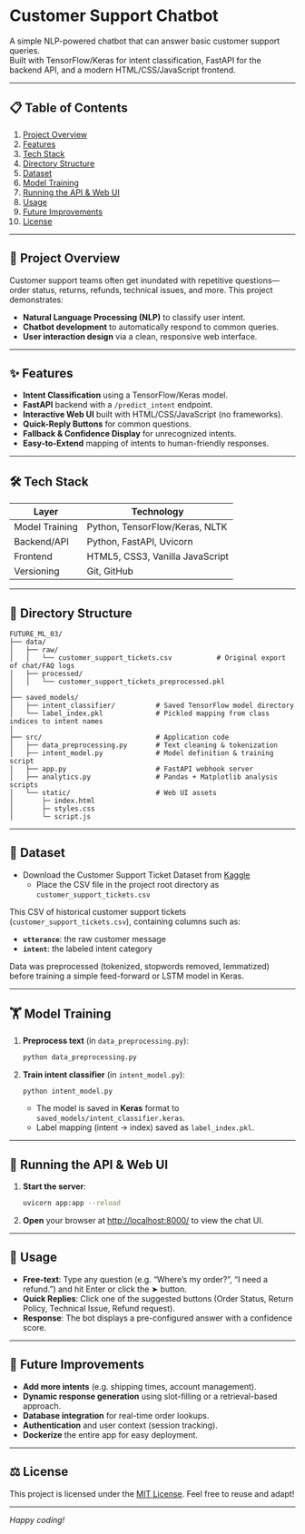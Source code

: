 # Customer Support Chatbot

A simple NLP-powered chatbot that can answer basic customer support queries.  
Built with TensorFlow/Keras for intent classification, FastAPI for the backend API, and a modern HTML/CSS/JavaScript frontend.

---

## 📋 Table of Contents

1. [Project Overview](#project-overview)  
2. [Features](#features)  
3. [Tech Stack](#tech-stack)  
4. [Directory Structure](#directory-structure)  
5. [Dataset](#dataset)  
6. [Model Training](#model-training)  
7. [Running the API & Web UI](#running-the-api--web-ui)  
8. [Usage](#usage)  
9. [Future Improvements](#future-improvements)  
10. [License](#license)  

---

## 📝 Project Overview

Customer support teams often get inundated with repetitive questions—order status, returns, refunds, technical issues, and more. This project demonstrates:

- **Natural Language Processing (NLP)** to classify user intent.  
- **Chatbot development** to automatically respond to common queries.  
- **User interaction design** via a clean, responsive web interface.

---

## ✨ Features

- **Intent Classification** using a TensorFlow/Keras model.  
- **FastAPI** backend with a `/predict_intent` endpoint.  
- **Interactive Web UI** built with HTML/CSS/JavaScript (no frameworks).  
- **Quick-Reply Buttons** for common questions.  
- **Fallback & Confidence Display** for unrecognized intents.  
- **Easy-to-Extend** mapping of intents to human-friendly responses.

---

## 🛠️ Tech Stack

| Layer          | Technology                                           |
| -------------- | ---------------------------------------------------- |
| Model Training | Python, TensorFlow/Keras, NLTK                       |
| Backend/API    | Python, FastAPI, Uvicorn                             |
| Frontend       | HTML5, CSS3, Vanilla JavaScript                      |
| Versioning     | Git, GitHub                                          |

---

## 📂 Directory Structure

```
FUTURE_ML_03/
├── data/
│   ├── raw/  
│   │   └── customer_support_tickets.csv           # Original export of chat/FAQ logs
│   ├── processed/  
│   │   └── customer_support_tickets_preprocessed.pkl
│
├── saved_models/
│   ├── intent_classifier/          # Saved TensorFlow model directory
│   └── label_index.pkl             # Pickled mapping from class indices to intent names
│
├── src/                            # Application code
│   ├── data_preprocessing.py       # Text cleaning & tokenization
│   ├── intent_model.py             # Model definition & training script
│   ├── app.py                      # FastAPI webhook server
│   ├── analytics.py                # Pandas + Matplotlib analysis scripts
│   └── static/                     # Web UI assets
│       ├─ index.html
│       ├─ styles.css
│       └─ script.js
```

---

## 📖 Dataset

- Download the Customer Support Ticket Dataset from [Kaggle](https://www.kaggle.com/datasets/waseemalastal/customer-support-ticket-dataset)
   - Place the CSV file in the project root directory as `customer_support_tickets.csv`

This CSV of historical customer support tickets (`customer_support_tickets.csv`), containing columns such as:

- **`utterance`**: the raw customer message  
- **`intent`**: the labeled intent category

Data was preprocessed (tokenized, stopwords removed, lemmatized) before training a simple feed-forward or LSTM model in Keras.

---

## 🏋️ Model Training

1. **Preprocess text** (in `data_preprocessing.py`):
   ```bash
   python data_preprocessing.py
   ```
2. **Train intent classifier** (in `intent_model.py`):
   ```bash
   python intent_model.py
   ```
   - The model is saved in **Keras** format to `saved_models/intent_classifier.keras`.  
   - Label mapping (intent → index) saved as `label_index.pkl`.

---

## 🚀 Running the API & Web UI

1. **Start the server**:
   ```bash
   uvicorn app:app --reload
   ```
2. **Open** your browser at [http://localhost:8000/](http://localhost:8000/) to view the chat UI.

---

## 🔧 Usage

- **Free-text**: Type any question (e.g. “Where’s my order?”, “I need a refund.”) and hit Enter or click the ➤ button.  
- **Quick Replies**: Click one of the suggested buttons (Order Status, Return Policy, Technical Issue, Refund request).  
- **Response**: The bot displays a pre-configured answer with a confidence score.

---

## 🚧 Future Improvements

- **Add more intents** (e.g. shipping times, account management).  
- **Dynamic response generation** using slot-filling or a retrieval-based approach.  
- **Database integration** for real-time order lookups.  
- **Authentication** and user context (session tracking).  
- **Dockerize** the entire app for easy deployment.

---

## ⚖️ License

This project is licensed under the [MIT License](LICENSE). Feel free to reuse and adapt!

---

*Happy coding!*
